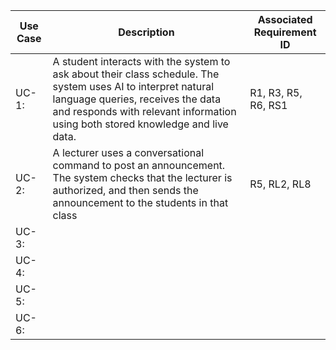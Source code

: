 | Use Case  | Description | Associated Requirement ID |
| --------- | ----------  | ------------------------- |
| UC-1:     | A student interacts with the system to ask about their class schedule. The system uses AI to interpret natural language queries, receives the data and responds with relevant information using both stored knowledge and live data. | R1, R3, R5, R6, RS1 |
| UC-2:     | A lecturer uses a conversational command to post an announcement. The system checks that the lecturer is authorized, and then sends the announcement to the students in that class | R5, RL2, RL8 |
| UC-3:     |  |  |
| UC-4:     |  |  |
| UC-5:     |  |  |
| UC-6:     |  |  |
